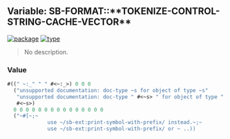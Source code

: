 ## Variable: SB-FORMAT::\*\*TOKENIZE-CONTROL-STRING-CACHE-VECTOR\*\*
[![package](https://img.shields.io/badge/Package-SB--FORMAT-5f9ea0.svg?style=social&colorA=999999)](../) [![type](https://img.shields.io/badge/Type-Variable-5f9ea0.svg?style=social&colorA=999999)](../#variable) 

> No description.

### Value
```cl
#((" ~:_" " " #<~:_>) 0 0 0
  ("unsupported documentation: doc-type ~s for object of type ~s"
   "unsupported documentation: doc-type " #<~s> " for object of type "
   #<~s>)
  0 0 0 0 0 0 0 0 0 0 0 0 0 0 0
  ("~#[~;~
             use ~/sb-ext:print-symbol-with-prefix/ instead.~;~
             use ~/sb-ext:print-symbol-with-prefix/ or ~ ..))
```
